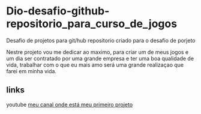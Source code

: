 # Dio-desafio-github-repositorio_para_curso_de_jogos
Desafio de projetos para git/hub
repositorio criado para o desafio de porjeto

Nestre projeto vou me dedicar ao maximo, para criar um de meus jogos e um dia ser contratado por uma grande empresa e ter uma boa qualidade de vida,
trabalhar com o que eu mais amo será uma grande realizaçao que farei em minha vida.

## links 
youtube
[meu canal onde está meu primeiro projeto](https://www.youtube.com/channel/UC6qaRp3u4LkYh3g5FbYfGaw)

